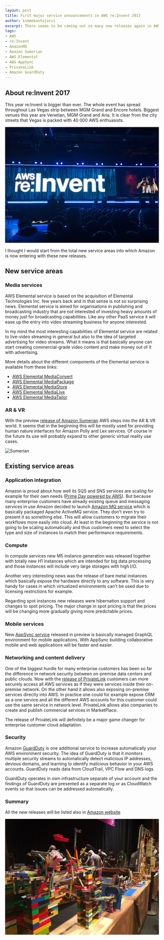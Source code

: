 ```yaml
---
layout: post
title: First major service announcements in AWS re:Invent 2017
author: kimmokantojarvi 
excerpt: There seems to be coming out so many new releases again in AWS re:Invent that it feels like pre-Christmas. I will be covering the major topics in this post. 
tags:
- AWS
- re:Invent
- AmazonMQ
- Amazon Sumerian
- AWS Elemental
- AWS AppSync
- PrivateLink
- Amazon GuardDuty
---
```


## About re:Invent 2017
This year re:Invent is bigger than ever. The whole event has spread throughout Las Vegas strip between MGM Grand and Encore hotels. Biggest venues this year are Venetian, MGM Grand and Aria. It is clear from the city streets that Vegas is packed with 40 000 AWS enthuasists. 


![Reinvent](/img/aws/reinvent_2017.jpeg)

I thought I would start from the total new service areas into which Amazon is now entering with these new releases.

## New service areas

### Media services
AWS Elemental service is based on the acquisition of Elemental Technologies Inc. few years back and in that sense is not so surprising news. Elemental service is aimed for organisations in publishing and broadcasting industry that are not interested of investing heavy amounts of money just for broadcasting capabilities. Like any other PaaS service it will ease up the entry into video streaming business for anyone interested.

In my mind the most interesting capabilities of Elemental service are related to live-video streaming in general but also to the idea of targeted advertising for video streams. What it means is that basically anyone can start creating commercial-grade video content and make money out of it with advertising. 

More details about the different components of the Elemental service is available from these links:
- [AWS Elemental MediaConvert](https://aws.amazon.com/blogs/aws/aws-media-services-process-store-and-monetize-cloud-based-video/)
- [AWS Elemental MediaPackage](https://aws.amazon.com/blogs/aws/aws-media-services-process-store-and-monetize-cloud-based-video/)
- [AWS Elemental MediaStore](https://aws.amazon.com/blogs/aws/aws-media-services-process-store-and-monetize-cloud-based-video/)
- [AWS Elemental MediaLive](https://aws.amazon.com/blogs/aws/aws-media-services-process-store-and-monetize-cloud-based-video/)
- [AWS Elemental MediaTailor](https://aws.amazon.com/blogs/aws/aws-media-services-process-store-and-monetize-cloud-based-video/)


### AR & VR
With the preview [release of Amazon Sumerian](https://aws.amazon.com/blogs/aws/launch-presenting-amazon-sumerian/) AWS steps into the AR & VR world. It seems that in the beginning this will be mostly used for providing human nature interfaces for Amazon Polly and Lex services. Of course in the future its use will probably expand to other generic virtual reality use cases. 

![Sumerian](https://media.amazonwebservices.com/blog/2017/Sumerian-01-HeaderPic.png)

## Existing service areas

### Application integration
Amazon is proud about how well its SQS and SNS services are scaling for example for their own needs ([Prime Day powered by AWS](https://aws.amazon.com/blogs/aws/prime-day-2017-powered-by-aws/)). But because many enterprise customers have already existing queue and messaging services in use Amazon decided to launch [Amazon MQ service](https://aws.amazon.com/blogs/aws/amazon-mq-managed-message-broker-service-for-activemq/) which is basically packaged Apache ActiveMQ service. They don't even try to present it as something else. This will allow customers to migrate their workflows more easily into cloud. At least in the beginning the service is not going to be scaling automatically and thus customers need to select the type and size of instances to match their performance requirements. 



### Compute
In compute services new M5 instance generation was released together with totally new H1 instances which are intended for big data processing and those instances will include very large storages with high I/O.

Another very interesting news was the release of bare metal instances which basically expose the hardware directly to any software. This is very handy for cases in which virtualized environments can't be used due to licensing restrictions for example. 

Regarding spot instances new releases were hibernation support and changes to spot pricing. The major change in spot pricing is that the prices will be changing more gradually giving more predictable prices. 

### Mobile services
New [AppSync service](https://aws.amazon.com/blogs/aws/introducing-amazon-appsync/) released in preview is basically managed GraphQL environment for mobile applications. With AppSync building collaborative mobile and web applications will be faster and easier. 

### Networking and content delivery
One of the biggest hurdle for many enterprise customers has been so far the difference in network security between on-premise data centers and public clouds. Now with the [release of PrivateLink](https://aws.amazon.com/about-aws/whats-new/2017/11/aws-privatelink-now-available-for-customer-and-partner-services/) customers can more securely access all AWS services as if they were services inside their on-premise network. On the other hand it allows also exposing on-premise services directly into AWS. In practice one could for example expose CRM as a one service and all the different AWS accounts for this customer could use the same service in network level. PrivateLink allows also companies to create and publish commercial services in MarketPlace. 

The release of PrivateLink will definitely be a major game changer for enterprise customer cloud adaptation. 

### Security
Amazon [GuardDuty](https://aws.amazon.com/blogs/aws/amazon-guardduty-continuous-security-monitoring-threat-detection/) is one additional service to increase automatically your AWS environment security. The idea of GuardDuty is that it monitors multiple security streams to automatically detect malicious IP addresses, devious domains, and learning to identify malicious behavior in your AWS accounts. GuardDuty reads data from CloudTrail, VPC Flow and DNS logs. 

GuardDuty operates in own infrastructure separate of your account and the findings of GuardDuty are presented as a separate log or as CloudWatch events so that issues can be addressed automatically. 

### Summary
All the new releases will be listed also in [Amazon website](https://aws.amazon.com/new/reinvent/)


![Reinvent](/img/aws/reinvent_2017_2.jpeg)